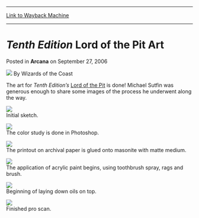 
---
[Link to Wayback Machine](https://web.archive.org/web/20210429221450/https://magic.wizards.com/en/articles/archive/arcana/tenth-edition-lord-pit-art-2006-09-27)

[_metadata_:author]:- "Wizards of the Coast"
[_metadata_:description]:- "The art for Tenth Edition’s Lord of the Pit is done! Michael Sutfin was generous enough to share some images of the process he underwent along the way. Initial sketch. The color study is done in Photoshop. The printout on archival paper is glued onto masonite with matte medium. The application of acrylic paint begins, using toothbrush spray, rags and brush. Beginning of laying"
[_metadata_:generator]:- "Drupal 7 (http://drupal.org)"
[_metadata_:node]:- "703651"
[_metadata_:publish_date]:- "2006-09-27"
[_metadata_:source]:- "div-main-content"
[_metadata_:title]:- "Tenth Edition Lord of the Pit Art"
[_metadata_:wayback_capture_timestamp]:- "2021-04-29 22:14:50"
[_metadata_:wayback_raw_url]:- "https://web.archive.org/web/20210429221450id_/https://magic.wizards.com/en/articles/archive/arcana/tenth-edition-lord-pit-art-2006-09-27"
[_metadata_:wayback_url]:- "https://magic.wizards.com/en/articles/archive/arcana/tenth-edition-lord-pit-art-2006-09-27"
---


*Tenth Edition* Lord of the Pit Art
===================================



 Posted in **Arcana**
 on September 27, 2006 






![](https://media.magic.wizards.com/styles/auth_small/public/images/person/wizards_author.jpg)
By Wizards of the Coast











The art for *Tenth Edition’s* [Lord of the Pit](http://gatherer.wizards.com/Pages/Card/Details.aspx?name=Lord+of+the+Pit) is done! Michael Sutfin was generous enough to share some images of the process he underwent along the way.


![](https://media.magic.wizards.com/image_legacy_migration/magic/images/mtgcom/arcana1000/1172_lotpsketch.jpg)  
 Initial sketch.


![](https://media.magic.wizards.com/image_legacy_migration/magic/images/mtgcom/arcana1000/1172_lotp1.jpg)  
 The color study is done in Photoshop.


![](https://media.magic.wizards.com/image_legacy_migration/magic/images/mtgcom/arcana1000/1172_lotp2.jpg)  
 The printout on archival paper is glued onto masonite with matte medium.


![](https://media.magic.wizards.com/image_legacy_migration/magic/images/mtgcom/arcana1000/1172_lotp3.jpg)  
 The application of acrylic paint begins, using toothbrush spray, rags and brush.


![](https://media.magic.wizards.com/image_legacy_migration/magic/images/mtgcom/arcana1000/1172_lotp4.jpg)  
 Beginning of laying down oils on top.


![](https://media.magic.wizards.com/image_legacy_migration/magic/images/mtgcom/arcana1000/1172_lotp5.jpg)  
 Finished pro scan.







